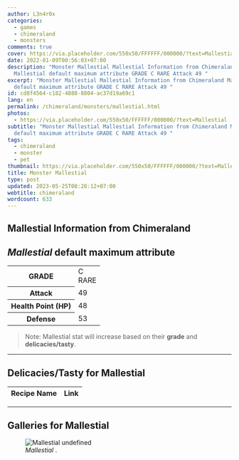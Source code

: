 ```yaml
---
author: L3n4r0x
categories:
  - games
  - chimeraland
  - monsters
comments: true
cover: https://via.placeholder.com/550x50/FFFFFF/000000/?text=Mallestial
date: 2022-01-09T00:56:03+07:00
description: "Monster Mallestial Mallestial Information from Chimeraland
  Mallestial default maximum attribute GRADE C RARE Attack 49 "
excerpt: "Monster Mallestial Mallestial Information from Chimeraland Mallestial
  default maximum attribute GRADE C RARE Attack 49 "
id: cd8f4564-c182-4888-8804-ac37d19a69c1
lang: en
permalink: /chimeraland/monsters/mallestial.html
photos:
  - https://via.placeholder.com/550x50/FFFFFF/000000/?text=Mallestial
subtitle: "Monster Mallestial Mallestial Information from Chimeraland Mallestial
  default maximum attribute GRADE C RARE Attack 49 "
tags:
  - chimeraland
  - monster
  - pet
thumbnail: https://via.placeholder.com/550x50/FFFFFF/000000/?text=Mallestial
title: Monster Mallestial
type: post
updated: 2023-05-25T08:28:12+07:00
webtitle: chimeraland
wordcount: 633
---
```


<link
  rel="stylesheet"
  href="https://rawcdn.githack.com/dimaslanjaka/Web-Manajemen/870a349/css/bootstrap-5-3-0-alpha3-wrapper.css"
/>
<section id="bootstrap-wrapper">
  <div data-bs-theme="dark">
    <h2>Mallestial Information from Chimeraland</h2>
    <h2 id="attribute"><i>Mallestial</i> default maximum attribute</h2>
    <div class="row">
      <div class="col mb-2">
        <div class="card">
          <div class="card-body">
            <table>
              <tr>
                <th>GRADE</th>
                <td>C <br /><span class="text-primary">RARE</span></td>
              </tr>
              <tr>
                <th>Attack</th>
                <td>49</td>
              </tr>
              <tr>
                <th>Health Point (HP)</th>
                <td>48</td>
              </tr>
              <tr>
                <th>Defense</th>
                <td>53</td>
              </tr>
            </table>
          </div>
        </div>
      </div>
    </div>
    <blockquote class="bd-callout bd-callout-warning">
      Note: Mallestial stat will increase based on their <b>grade</b> and
      <b>delicacies/tasty</b>.
    </blockquote>
    <hr />
    <h2 id="delicacies">Delicacies/Tasty for Mallestial</h2>
    <div class="card">
      <div class="card-body">
        <div class="table-responsive">
          <table class="table table-striped">
            <thead>
              <tr>
                <th>Recipe Name</th>
                <th>Link</th>
              </tr>
            </thead>
            <tbody></tbody>
          </table>
        </div>
      </div>
    </div>
    <hr />
    <div id="gallery">
      <h2>Galleries for Mallestial</h2>
      <div class="row">
        <div class="col-lg-6 col-12">
          <figure>
            <img
              src="https://www.webmanajemen.com/undefined"
              alt="Mallestial undefined"
            />
            <figcaption style="word-wrap: break-word">
              <i>Mallestial</i> .
            </figcaption>
          </figure>
        </div>
      </div>
    </div>
  </div>
</section>